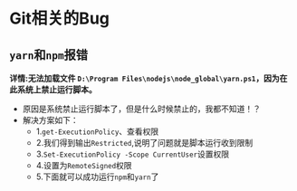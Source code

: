 # Git相关的Bug
## `yarn`和`npm`报错
**详情:无法加载文件 `D:\Program Files\nodejs\node_global\yarn.ps1`，因为在此系统上禁止运行脚本。**
- 原因是系统禁止运行脚本了，但是什么时候禁止的，我都不知道！？
- 解决方案如下：
  - 1.`get-ExecutionPolicy`、查看权限
  - 2.我们得到输出`Restricted`,说明了问题就是脚本运行收到限制
  - 3.`Set-ExecutionPolicy -Scope CurrentUser`设置权限
  - 4.设置为`RemoteSigned`权限
  - 5.下面就可以成功运行`npm`和`yarn`了
